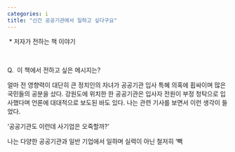 ```yaml
---
categories: i
title: "신간 공공기관에서 일하고 싶다구요"
---
```







&nbsp;* 저자가 전하는 책 이야기&nbsp;

&nbsp;

Q.&nbsp; 이 책에서 전하고 싶은 메시지는?

얼마 전 영향력이 대단히 큰 정치인의 자녀가 공공기관 입사 특혜 의혹에 휩싸이며 많은 국민들의 공분을 샀다. 강원도에 위치한 한 공공기관은 입사자 전원이 부정 청탁으로 입사했다며 언론에 대대적으로 보도된 바도 있다. 나는 관련 기사를 보면서 이런 생각이 들었다.

&lsquo;공공기관도 이런데 사기업은 오죽할까?&rsquo;

나는 다양한 공공기관과 일반 기업에서 일하며 실력이 아닌 철저히 &lsquo;빽